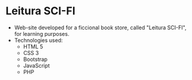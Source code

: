 # Leitura SCI-FI

- Web-site developed for a ficcional book store, called "Leitura SCI-FI", for learning purposes.
- Technologies used:
  - HTML 5
  - CSS 3
  - Bootstrap
  - JavaScript
  - PHP
